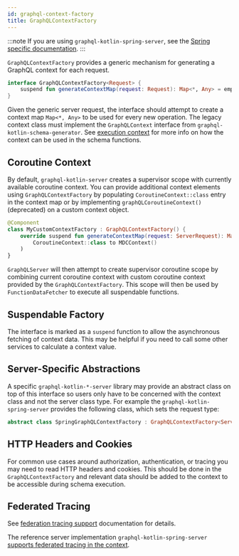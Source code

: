```yaml
---
id: graphql-context-factory
title: GraphQLContextFactory
---
```


:::note
If you are using `graphql-kotlin-spring-server`, see the [Spring specific documentation](./spring-server/spring-graphql-context.md).
:::

`GraphQLContextFactory` provides a generic mechanism for generating a GraphQL context for each request.

```kotlin
interface GraphQLContextFactory<Request> {
    suspend fun generateContextMap(request: Request): Map<*, Any> = emptyMap<Any, Any>()
}
```

Given the generic server request, the interface should attempt to create a context map `Map<*, Any>` to be used for every new operation.
The legacy context class must implement the `GraphQLContext`
interface from `graphql-kotlin-schema-generator`. See [execution context](../schema-generator/execution/contextual-data.md)
for more info on how the context can be used in the schema functions.

## Coroutine Context

By default, `graphql-kotlin-server` creates a supervisor scope with currently available coroutine context. You can provide
additional context elements using `GraphQLContextFactory` by populating `CoroutineContext::class` entry in the context map
or by implementing `graphQLCoroutineContext()` (deprecated) on a custom context object.

```kotlin
@Component
class MyCustomContextFactory : GraphQLContextFactory() {
    override suspend fun generateContextMap(request: ServerRequest): Map<*, Any> = mapOf(
        CoroutineContext::class to MDCContext()
    )
}
```

`GraphQLServer` will then attempt to create supervisor coroutine scope by combining current coroutine context with custom
coroutine context provided by the `GraphQLContextFactory`. This scope will then be used by `FunctionDataFetcher` to execute
all suspendable functions.

## Suspendable Factory
The interface is marked as a `suspend` function to allow the asynchronous fetching of context data.
This may be helpful if you need to call some other services to calculate a context value.

## Server-Specific Abstractions

A specific `graphql-kotlin-*-server` library may provide an abstract class on top of this interface so users only have to be concerned with the context class and not the server class type.
For example the `graphql-kotlin-spring-server` provides the following class, which sets the request type:

```kotlin
abstract class SpringGraphQLContextFactory : GraphQLContextFactory<ServerRequest>
```

## HTTP Headers and Cookies

For common use cases around authorization, authentication, or tracing you may need to read HTTP headers and cookies.
This should be done in the `GraphQLContextFactory` and relevant data should be added to the context to be accessible during schema execution.

## Federated Tracing

See [federation tracing support](../schema-generator/federation/federation-tracing.md) documentation for details.

The reference server implementation `graphql-kotlin-spring-server` [supports federated tracing in the context](./spring-server/spring-graphql-context.md).
